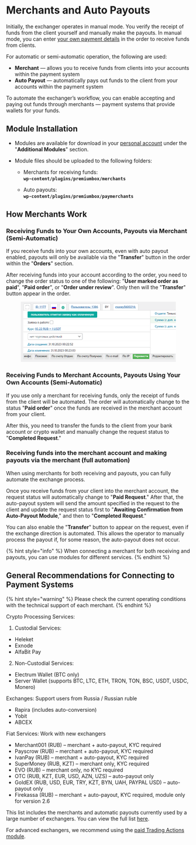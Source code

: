 # Merchants and Auto Payouts

Initially, the exchanger operates in manual mode. You verify the receipt of funds from the client yourself and manually make the payouts. In manual mode, you can enter [your own payment details](https://premium.gitbook.io/main/osnovnye-nastroiki/merchanty-i-avtovyplaty/merchanty/ispolzovanie-svoikh-kart-koshelkov-schetov) in the order to receive funds from clients.

For automatic or semi-automatic operation, the following are used:

* **Merchant** — allows you to receive funds from clients into your accounts within the payment system  
* **Auto Payout** — automatically pays out funds to the client from your accounts within the payment system

To automate the exchanger’s workflow, you can enable accepting and paying out funds through merchants — payment systems that provide wallets for your funds.

## Module Installation

* Modules are available for download in your [personal account](https://premiumexchanger.com/uscripts/) under the "**Additional Modules**" section.  
* Module files should be uploaded to the following folders:

    * Merchants for receiving funds:  
    **`wp-content/plugins/premiumbox/merchants`**

    * Auto payouts:  
    **`wp-content/plugins/premiumbox/paymerchants`**

## How Merchants Work

### Receiving Funds to Your Own Accounts, Payouts via Merchant (Semi-Automatic)

If you receive funds into your own accounts, even with auto payout enabled, payouts will only be available via the "**Transfer**" button in the order within the "**Orders**" section.

After receiving funds into your account according to the order, you need to change the order status to one of the following: "**User marked order as paid**", "**Paid order**", or "**Order under review**". Only then will the "**Transfer**" button appear in the order.

<figure><img src="../../.gitbook/assets/image (736).png" alt=""><figcaption></figcaption></figure>

### Receiving Funds to Merchant Accounts, Payouts Using Your Own Accounts (Semi-Automatic)

If you use only a merchant for receiving funds, only the receipt of funds from the client will be automated. The order will automatically change to the status "**Paid order**" once the funds are received in the merchant account from your client.

After this, you need to transfer the funds to the client from your bank account or crypto wallet and manually change the request status to "**Completed Request**."

### Receiving funds into the merchant account and making payouts via the merchant (full automation)

When using merchants for both receiving and payouts, you can fully automate the exchange process.

Once you receive funds from your client into the merchant account, the request status will automatically change to "**Paid Request**." After that, the auto-payout system will send the amount specified in the request to the client and update the request status first to "**Awaiting Confirmation from Auto-Payout Module**," and then to "**Completed Request**."

You can also enable the "**Transfer**" button to appear on the request, even if the exchange direction is automated. This allows the operator to manually process the payout if, for some reason, the auto-payout does not occur.

{% hint style="info" %}
When connecting a merchant for both receiving and payouts, you can use modules for different services.
{% endhint %}

## General Recommendations for Connecting to Payment Systems

{% hint style="warning" %}
Please check the current operating conditions with the technical support of each merchant.
{% endhint %}

Crypto Processing Services:

1. Custodial Services:

* Heleket  
* Exnode  
* AlfaBit Pay  

2. Non-Custodial Services:

* Electrum Wallet (BTC only)  
* Server Wallet (supports BTC, LTC, ETH, TRON, TON, BSC, USDT, USDC, Monero)  

Exchanges: Support users from Russia / Russian ruble

* Rapira (includes auto-conversion)  
* Yobit  
* ABCEX  

Fiat Services: Work with new exchangers

* Merchant001 (RUB) – merchant + auto-payout, KYC required  
* Payscrow (RUB) – merchant + auto-payout, KYC required  
* IvanPay (RUB) – merchant + auto-payout, KYC required  
* SuperMoney (RUB, KZT) – merchant only, KYC required  
* EVO (RUB) – merchant only, no KYC required  
* OTC (RUB, KZT, EUR, USD, AZN, UZS) – auto-payout only  
* GoldEX (RUB, USD, EUR, TRY, KZT, BYN, UAH, PAYPAL USD) – auto-payout only  
* Firekassa (RUB) – merchant + auto-payout, KYC required, module only for version 2.6

This list includes the merchants and automatic payouts currently used by a large number of exchangers. You can view the full list [here](https://premiumexchanger.com/modules/).

For advanced exchangers, we recommend using the [paid Trading Actions module](https://premiumexchanger.com/tradeapi/).